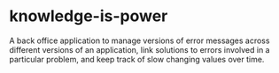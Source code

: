 knowledge-is-power
==================

A back office application to manage versions of error messages across different versions of an application, link solutions to errors involved in a particular problem, and keep track of slow changing values over time.
